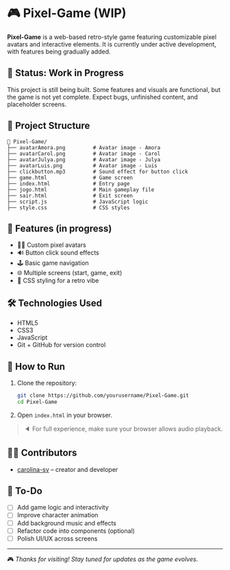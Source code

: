 # 🎮 Pixel-Game (WIP)

**Pixel-Game** is a web-based retro-style game featuring customizable pixel avatars and interactive elements. It is currently under active development, with features being gradually added.

## 🚧 Status: Work in Progress
This project is still being built. Some features and visuals are functional, but the game is not yet complete. Expect bugs, unfinished content, and placeholder screens.

## 📁 Project Structure

```
📁 Pixel-Game/
├── avatarAmora.png         # Avatar image - Amora
├── avatarCarol.png         # Avatar image - Carol
├── avatarJulya.png         # Avatar image - Julya
├── avatarLuis.png          # Avatar image - Luis
├── clickbutton.mp3         # Sound effect for button click
├── game.html               # Game screen
├── index.html              # Entry page
├── jogo.html               # Main gameplay file
├── sair.html               # Exit screen
├── script.js               # JavaScript logic
├── style.css               # CSS styles
```

## 🎨 Features (in progress)
- 🧍‍♀️ Custom pixel avatars
- 🔊 Button click sound effects
- 🕹️ Basic game navigation
- 🌐 Multiple screens (start, game, exit)
- 💅 CSS styling for a retro vibe

## 🛠️ Technologies Used
- HTML5
- CSS3
- JavaScript
- Git + GitHub for version control

## 🚀 How to Run
1. Clone the repository:
   ```bash
   git clone https://github.com/yourusername/Pixel-Game.git
   cd Pixel-Game
   ```
2. Open `index.html` in your browser.

> 🔈 For full experience, make sure your browser allows audio playback.

## 👩‍💻 Contributors
- [carolina-sv](https://github.com/carolina-sv) – creator and developer

## 📌 To-Do
- [ ] Add game logic and interactivity
- [ ] Improve character animation
- [ ] Add background music and effects
- [ ] Refactor code into components (optional)
- [ ] Polish UI/UX across screens

---

🎮 *Thanks for visiting! Stay tuned for updates as the game evolves.*

